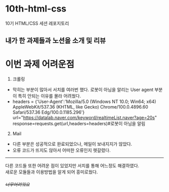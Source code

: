 # 10th-html-css
10기 HTML/CSS 세션 레포지토리
## 내가 한 과제들과 노션을 소개 및 리뷰


# 이번 과제 어려운점

1. 크롤링
  * 막히는 부분이 많아서 서치를 여러번 했다. 로봇이 아님을 알리는 User agent 부분이 특히 안되는 이유를 몰라 어려웠다.
  * headers = {'User-Agent':'Mozilla/5.0 (Windows NT 10.0; Win64; x64) AppleWebKit/537.36 (KHTML, like Gecko) Chrome/100.0.4896.60 Safari/537.36 Edg/100.0.1185.296'}
url="https://datalab.naver.com/keyword/realtimeList.naver?age=20s"
response=requests.get(url,headers=headers)#로봇이 아님을 알림 

2. Mail
  * 다른 부분은 성공적으로 완료되었으나, 메일이 보내지지가 않았다.
  * 오류 코드가 뜨지도 않아서 어떠한 오류인지 헷갈렸다.

*****
다른 코드들 또한 어려운 점이 있었지만 서치를 통해 어느정도 해결하였다.   
새로운 모듈들과 이용방법을 알게 되어 흥미로웠다.   

###### ~~너무어려워요~~

